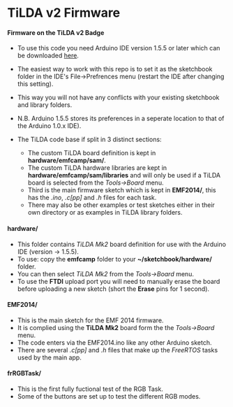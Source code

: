 TiLDA v2 Firmware
=================

#### Firmware on the TiLDA v2 Badge
* To use this code you need Arduino IDE version 1.5.5 or later which can be downloaded [here](http://arduino.cc/en/Main/Software#toc3).
* The easiest way to work with this repo is to set it as the sketchbook folder in the IDE's File->Prefrences menu (restart the IDE after changing this setting).
* This way you will not have any conflicts with your existing sketchbook and library folders.
* N.B. Arduino 1.5.5 stores its preferences in a seperate location to that of the Arduino 1.0.x IDE).


* The TiLDA code base if split in 3 distinct sections:
  * The custom TiLDA board definition is kept in **hardware/emfcamp/sam/**.
  * The custom TiLDA hardware libraries are kept in **hardware/emfcamp/sam/libraries** and will only be used if a TiLDA board is selected from the _Tools->Board_ menu.
  * Third is the main firmware sketch which is kept in **EMF2014/**, this has the _.ino_, _.c[pp]_ and _.h_ files for each task.
  * There may also be other examples or test sketches either in their own directory or as examples in TiLDA library folders.


#### hardware/
* This folder contains _TiLDA Mk2_ board definition for use with the Arduino IDE (version -> 1.5.5).
* To use: copy the **emfcamp** folder to your **~/sketchbook/hardware/** folder.
* You can then select _TiLDA Mk2_ from the _Tools->Board_ menu.
* To use the **FTDI** upload port you will need to manually erase the board before uploading a new sketch (short the **Erase** pins for 1 second).

#### EMF2014/
* This is the main sketch for the EMF 2014 firmware.
* It is complied using the **TiLDA Mk2** board form the the _Tools->Board_ menu.
* The code enters via the EMF2014.ino like any other Arduino sketch. 
* There are several _.c[pp]_ and _.h_ files that make up the _FreeRTOS_ tasks used by the main app.


#### frRGBTask/
* This is the first fully fuctional test of the RGB Task.
* Some of the buttons are set up to test the different RGB modes.
